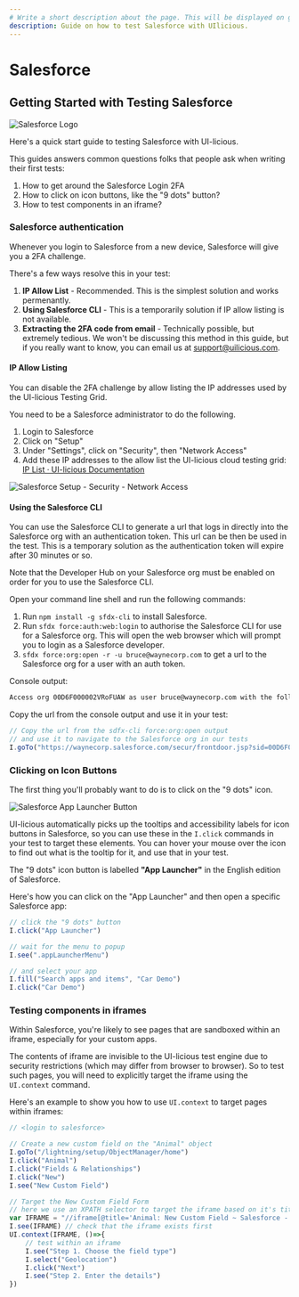 ```yaml
---
# Write a short description about the page. This will be displayed on google search results.
description: Guide on how to test Salesforce with UIlicious.
---
```


# Salesforce

## Getting Started with Testing Salesforce <a href="#getting-started-with-testing-salesforce" id="getting-started-with-testing-salesforce"></a>

![Salesforce Logo](/static/img/salesforce_logo.jpg)

Here's a quick start guide to testing Salesforce with UI-licious.

This guides answers common questions folks that people ask when writing their first tests:

1. How to get around the Salesforce Login 2FA
2. How to click on icon buttons, like the "9 dots" button?
3. How to test components in an iframe?

### Salesforce authentication <a href="#salesforce-authentication" id="salesforce-authentication"></a>

Whenever you login to Salesforce from a new device, Salesforce will give you a 2FA challenge.

There's a few ways resolve this in your test:

1. **IP Allow List** - Recommended. This is the simplest solution and works permenantly.
2. **Using Salesforce CLI** - This is a temporarily solution if IP allow listing is not available.
3. **Extracting the 2FA code from email** - Technically possible, but extremely tedious. We won't be discussing this method in this guide, but if you really want to know, you can email us at support@uilicious.com.

#### IP Allow Listing <a href="#ip-allow-listing" id="ip-allow-listing"></a>

You can disable the 2FA challenge by allow listing the IP addresses used by the UI-licious Testing Grid.

You need to be a Salesforce administrator to do the following.

1. Login to Salesforce
2. Click on "Setup"
3. Under "Settings", click on "Security", then "Network Access"
4. Add these IP addresses to the allow list the UI-licious cloud testing grid: [IP List · UI-licious Documentation](https://docs.uilicious.com/grid/ip\_list.html)

![Salesforce Setup - Security - Network Access](/static/img/salesforce-network-allowlist.png)

#### Using the Salesforce CLI <a href="#using-the-salesforce-cli" id="using-the-salesforce-cli"></a>

You can use the Salesforce CLI to generate a url that logs in directly into the Salesforce org with an authentication token. This url can be then be used in the test. This is a temporary solution as the authentication token will expire after 30 minutes or so.

Note that the Developer Hub on your Salesforce org must be enabled on order for you to use the Salesforce CLI.

Open your command line shell and run the following commands:

1. Run `npm install -g sfdx-cli` to install Salesforce.
2. Run `sfdx force:auth:web:login` to authorise the Salesforce CLI for use for a Salesforce org. This will open the web browser which will prompt you to login as a Salesforce developer.
3. `sfdx force:org:open -r -u bruce@waynecorp.com` to get a url to the Salesforce org for a user with an auth token.

Console output:

```bash
Access org 00D6F000002VRoFUAW as user bruce@waynecorp.com with the following URL: https://waynecorp.salesforce.com/secur/frontdoor.jsp?sid=00D6F000002VRoF!AQ8AQKC4bOf4T3A4ENSwB3dL9jA616NPmo7oGX2WL72CBXPyWwoa8hdiW5mxPG2qyrB.Q_qKhQ53OZvR3bCShsTSCTQgSj3h
```

Copy the url from the console output and use it in your test:

```javascript
// Copy the url from the sdfx-cli force:org:open output
// and use it to navigate to the Salesforce org in our tests
I.goTo("https://waynecorp.salesforce.com/secur/frontdoor.jsp?sid=00D6F000002VRoF!AQ8AQKC4bOf4T3A4ENSwB3dL9jA616NPmo7oGX2WL72CBXPyWwoa8hdiW5mxPG2qyrB.Q_qKhQ53OZvR3bCShsTSCTQgSj3h")
```

### Clicking on Icon Buttons <a href="#clicking-on-icon-buttons" id="clicking-on-icon-buttons"></a>

The first thing you'll probably want to do is to click on the "9 dots" icon.

![Salesforce App Launcher Button](/static/img/salesforce-app-launcher-button.png)

UI-licious automatically picks up the tooltips and accessibility labels for icon buttons in Salesforce, so you can use these in the `I.click` commands in your test to target these elements. You can hover your mouse over the icon to find out what is the tooltip for it, and use that in your test.

The "9 dots" icon button is labelled **"App Launcher"** in the English edition of Salesforce.

Here's how you can click on the "App Launcher" and then open a specific Salesforce app:

```javascript
// click the "9 dots" button
I.click("App Launcher")

// wait for the menu to popup
I.see(".appLauncherMenu") 

// and select your app
I.fill("Search apps and items", "Car Demo")
I.click("Car Demo")
```

### Testing components in iframes <a href="#testing-components-in-iframes" id="testing-components-in-iframes"></a>

Within Salesforce, you're likely to see pages that are sandboxed within an iframe, especially for your custom apps.

The contents of iframe are invisible to the UI-licious test engine due to security restrictions (which may differ from browser to browser). So to test such pages, you will need to explicitly target the iframe using the `UI.context` command.

Here's an example to show you how to use `UI.context` to target pages within iframes:

```javascript
// <login to salesforce>

// Create a new custom field on the "Animal" object
I.goTo("/lightning/setup/ObjectManager/home")
I.click("Animal")
I.click("Fields & Relationships")
I.click("New")
I.see("New Custom Field")

// Target the New Custom Field Form
// here we use an XPATH selector to target the iframe based on it's title attribute
var IFRAME = "//iframe[@title='Animal: New Custom Field ~ Salesforce - Developer Edition']"
I.see(IFRAME) // check that the iframe exists first
UI.context(IFRAME, ()=>{
    // test within an iframe
    I.see("Step 1. Choose the field type")    
    I.select("Geolocation")
    I.click("Next")
    I.see("Step 2. Enter the details")    
})
```

